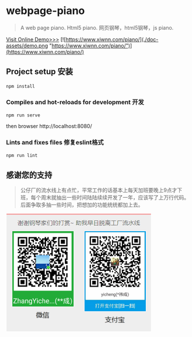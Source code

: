 # webpage-piano
> A web page piano. Html5 piano. 网页钢琴，html5钢琴，js piano.

[Visit Online Demo>>>](https://www.xiwnn.com/piano/)
[![https://www.xiwnn.com/piano/](./doc-assets/demo.png "https://www.xiwnn.com/piano/")](https://www.xiwnn.com/piano/)




## Project setup 安装
```
npm install
```

### Compiles and hot-reloads for development 开发
```
npm run serve
```
then browser http://localhost:8080/


### Lints and fixes files  修复eslint格式
```
npm run lint
```


## 感谢您的支持
>公仔厂的流水线上有点忙，平常工作的话基本上每天加班要晚上9点才下班，每个周末就抽出一些时间陆陆续续开发了一年，应该写了上万行代码。后面争取多抽一些时间，把想加的功能统统都加上去。

![感谢您的打赏](./doc-assets/dashang.png "感谢您")
